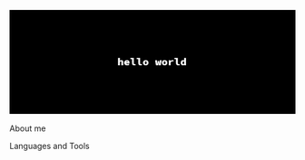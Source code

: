 [![Header](https://github.com/PuzikovaV/puzikovav/blob/main/assets/hello-world.png)](https://github.com/PuzikovaV)

About me

Languages and Tools
